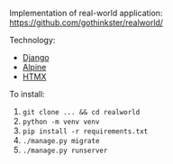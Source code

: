 
Implementation of real-world application: https://github.com/gothinkster/realworld/

Technology:

* [Django](https://djangoproject.com)
* [Alpine](https://alpinejs.dev)
* [HTMX](https://htmx.org)

To install:

1. `git clone ... && cd realworld`
2. `python -m venv venv`
3. `pip install -r requirements.txt`
4. `./manage.py migrate`
5. `./manage.py runserver`

